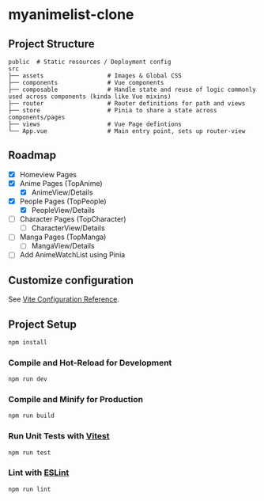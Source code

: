 # myanimelist-clone

<!-- This template should help get you started developing with Vue 3 in Vite. -->


## Project Structure

```
public  # Static resources / Deployment config
src
├── assets                  # Images & Global CSS
├── components              # Vue components
├── composable              # Handle state and reuse of logic commonly used across components (kinda like Vue mixins) 
├── router                  # Router definitions for path and views
├── store                   # Pinia to share a state across components/pages
├── views                   # Vue Page defintions
└── App.vue                 # Main entry point, sets up router-view
```

## Roadmap

- [x] Homeview Pages
- [x] Anime Pages (TopAnime)
  - [x] AnimeView/Details
- [x] People Pages (TopPeople)
  - [x] PeopleView/Details
- [ ] Character Pages (TopCharacter)
  - [ ] CharacterView/Details
- [ ] Manga Pages (TopManga)
  - [ ] MangaView/Details
- [ ] Add AnimeWatchList using Pinia

<!-- ## Recommended IDE Setup

[VSCode](https://code.visualstudio.com/) + [Volar](https://marketplace.visualstudio.com/items?itemName=Vue.volar) (and disable Vetur) + [TypeScript Vue Plugin (Volar)](https://marketplace.visualstudio.com/items?itemName=Vue.vscode-typescript-vue-plugin). -->

## Customize configuration

See [Vite Configuration Reference](https://vitejs.dev/config/).

## Project Setup

```sh
npm install
```

### Compile and Hot-Reload for Development

```sh
npm run dev
```

### Compile and Minify for Production

```sh
npm run build
```

### Run Unit Tests with [Vitest](https://vitest.dev/)

```sh
npm run test
```

### Lint with [ESLint](https://eslint.org/)

```sh
npm run lint
```
